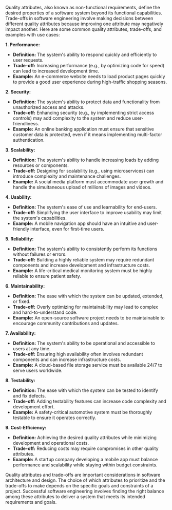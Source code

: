Quality attributes, also known as non-functional requirements, define the desired properties of a software system beyond its functional capabilities. Trade-offs in software engineering involve making decisions between different quality attributes because improving one attribute may negatively impact another. Here are some common quality attributes, trade-offs, and examples with use cases:

**1. Performance:**

- **Definition:** The system's ability to respond quickly and efficiently to user requests.
- **Trade-off:** Increasing performance (e.g., by optimizing code for speed) can lead to increased development time.
- **Example:** An e-commerce website needs to load product pages quickly to provide a good user experience during high-traffic shopping seasons.

**2. Security:**

- **Definition:** The system's ability to protect data and functionality from unauthorized access and attacks.
- **Trade-off:** Enhancing security (e.g., by implementing strict access controls) may add complexity to the system and reduce user-friendliness.
- **Example:** An online banking application must ensure that sensitive customer data is protected, even if it means implementing multi-factor authentication.

**3. Scalability:**

- **Definition:** The system's ability to handle increasing loads by adding resources or components.
- **Trade-off:** Designing for scalability (e.g., using microservices) can introduce complexity and maintenance challenges.
- **Example:** A social media platform must accommodate user growth and handle the simultaneous upload of millions of images and videos.

**4. Usability:**

- **Definition:** The system's ease of use and learnability for end-users.
- **Trade-off:** Simplifying the user interface to improve usability may limit the system's capabilities.
- **Example:** A mobile navigation app should have an intuitive and user-friendly interface, even for first-time users.

**5. Reliability:**

- **Definition:** The system's ability to consistently perform its functions without failures or errors.
- **Trade-off:** Building a highly reliable system may require redundant components and increase development and infrastructure costs.
- **Example:** A life-critical medical monitoring system must be highly reliable to ensure patient safety.

**6. Maintainability:**

- **Definition:** The ease with which the system can be updated, extended, or fixed.
- **Trade-off:** Overly optimizing for maintainability may lead to complex and hard-to-understand code.
- **Example:** An open-source software project needs to be maintainable to encourage community contributions and updates.

**7. Availability:**

- **Definition:** The system's ability to be operational and accessible to users at any time.
- **Trade-off:** Ensuring high availability often involves redundant components and can increase infrastructure costs.
- **Example:** A cloud-based file storage service must be available 24/7 to serve users worldwide.

**8. Testability:**

- **Definition:** The ease with which the system can be tested to identify and fix defects.
- **Trade-off:** Adding testability features can increase code complexity and development effort.
- **Example:** A safety-critical automotive system must be thoroughly testable to ensure it operates correctly.

**9. Cost-Efficiency:**

- **Definition:** Achieving the desired quality attributes while minimizing development and operational costs.
- **Trade-off:** Reducing costs may require compromises in other quality attributes.
- **Example:** A startup company developing a mobile app must balance performance and scalability while staying within budget constraints.

Quality attributes and trade-offs are important considerations in software architecture and design. The choice of which attributes to prioritize and the trade-offs to make depends on the specific goals and constraints of a project. Successful software engineering involves finding the right balance among these attributes to deliver a system that meets its intended requirements and goals.